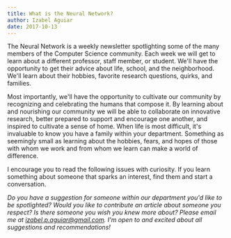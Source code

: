 ```yaml
---
title: What is the Neural Network?
author: Izabel Aguiar
date: 2017-10-13
---
```


The Neural Network is a weekly newsletter spotlighting some of the many
members of the Computer Science community. Each week we will get to
learn about a different professor, staff member, or student. We'll have
the opportunity to get their advice about life, school, and the
neighborhood. We'll learn about their hobbies, favorite research
questions, quirks, and families.

Most importantly, we'll have the opportunity to cultivate our community
by recognizing and celebrating the humans that compose it. By learning
about and nourishing our community we will be able to collaborate on
innovative research, better prepared to support and encourage one
another, and inspired to cultivate a sense of home. When life is most
difficult, it\'s invaluable to know you have a family within your
department. Something as seemingly small as learning about the hobbies,
fears, and hopes of those with whom we work and from whom we learn can
make a world of difference.

I encourage you to read the following issues with curiosity. If you
learn something about someone that sparks an interest, find them and
start a conversation.

*Do you have a suggestion for someone within our department you'd like
to be spotlighted? Would you like to contribute an article about someone
you respect? Is there someone you wish you knew more about? Please email
me at <izabel.p.aguiar@gmail.com>. I'm open to and excited about all
suggestions and recommendations!*
